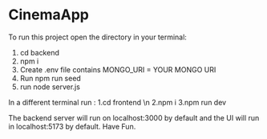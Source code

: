 # CinemaApp
To run this project open the directory in your terminal:
1. cd backend
2. npm i
3. Create .env file contains MONGO_URI = YOUR MONGO URI
4. Run npm run seed
5. run node server.js


In a different terminal run :
1.cd frontend \n
2.npm i 
3.npm run dev

The backend server will run on localhost:3000 by default and the UI will run in localhost:5173 by default.
Have Fun.
